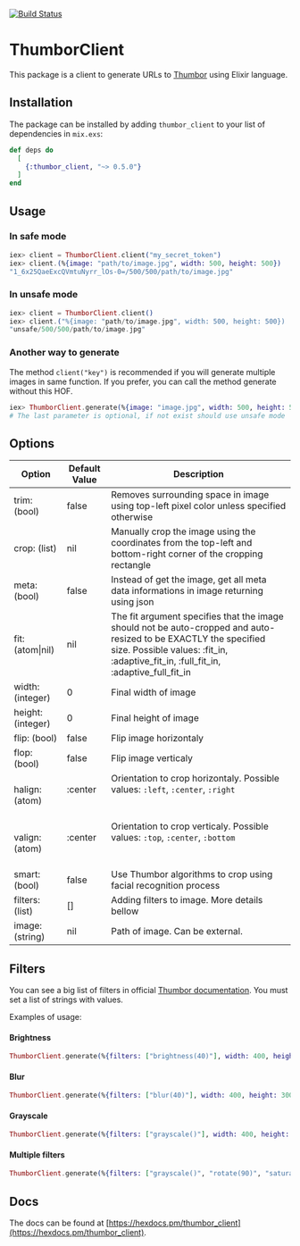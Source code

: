 [![Build Status](https://travis-ci.org/tacnoman/thumbor-client-ex.svg?branch=master)](https://travis-ci.org/tacnoman/thumbor-client-ex)

# ThumborClient

This package is a client to generate URLs to [Thumbor](https://github.com/thumbor/thumbor) using Elixir language.

## Installation

The package can be installed by adding `thumbor_client` to your list of dependencies in `mix.exs`:

```elixir
def deps do
  [
    {:thumbor_client, "~> 0.5.0"}
  ]
end
```

## Usage

### In safe mode

```elixir
iex> client = ThumborClient.client("my_secret_token")
iex> client.(%{image: "path/to/image.jpg", width: 500, height: 500})
"1_6x25QaeExcQVmtuNyrr_lOs-0=/500/500/path/to/image.jpg"
```

### In unsafe mode

```elixir
iex> client = ThumborClient.client()
iex> client.("%{image: "path/to/image.jpg", width: 500, height: 500})
"unsafe/500/500/path/to/image.jpg"
```

### Another way to generate

The method `client("key")` is recommended if you will generate multiple images in same function.
If you prefer, you can call the method generate without this HOF.

```elixir
iex> ThumborClient.generate(%{image: "image.jpg", width: 500, height: 500}, "my_secret_token")
# The last parameter is optional, if not exist should use unsafe mode
```

## Options

|      Option       | Default Value |                                                                                               Description                                                                                               |
|-------------------|---------------|---------------------------------------------------------------------------------------------------------------------------------------------------------------------------------------------------------|
| trim: (bool)      | false         | Removes surrounding space in image using top-left pixel color unless specified otherwise                                                                                                                |
| crop: (list)      | nil           | Manually crop the image using the coordinates from the top-left and bottom-right corner of the cropping rectangle                                                                                       |
| meta: (bool)      | false         | Instead of get the image, get all meta data informations in image returning using json                                                                                                                  |
| fit: (atom\|nil)  | nil           | The fit argument specifies that the image should not be auto-cropped and auto-resized to be EXACTLY the specified size. Possible values: :fit_in, :adaptive_fit_in, :full_fit_in, :adaptive_full_fit_in |
| width: (integer)  | 0             | Final width of image                                                                                                                                                                                    |
| height: (integer) | 0             | Final height of image                                                                                                                                                                                   |
| flip: (bool)      | false         | Flip image horizontaly                                                                                                                                                                                  |
| flop: (bool)      | false         | Flip image verticaly                                                                                                                                                                                    |
| halign: (atom)    | :center       | Orientation to crop horizontaly. Possible values: `:left`, `:center`, `:right`                                                                                                                          |
| valign: (atom)    | :center       | Orientation to crop verticaly. Possible values: `:top`, `:center`, `:bottom`                                                                                                                            |
| smart: (bool)     | false         | Use Thumbor algorithms to crop using facial recognition process                                                                                                                                         |
| filters: (list)   | []            | Adding filters to image. More details bellow                                                                                                                                                            |
| image: (string)   | nil           | Path of image. Can be external.                                                                                                                                                                         |

## Filters

You can see a big list of filters in official [Thumbor documentation](https://github.com/thumbor/thumbor/wiki/Filters). You must set a list of strings with values.

Examples of usage:

#### Brightness

```elixir
ThumborClient.generate(%{filters: ["brightness(40)"], width: 400, height: 300, path: "/path/image.jpg"})
```
#### Blur

```elixir
ThumborClient.generate(%{filters: ["blur(40)"], width: 400, height: 300, path: "/path/image.jpg"})
```

#### Grayscale

```elixir
ThumborClient.generate(%{filters: ["grayscale()"], width: 400, height: 300, path: "/path/image.jpg"})
```

#### Multiple filters

```elixir
ThumborClient.generate(%{filters: ["grayscale()", "rotate(90)", "saturate(20)"], width: 400, height: 300, path: "/path/image.jpg"})
```

## Docs

The docs can be found at [https://hexdocs.pm/thumbor_client](https://hexdocs.pm/thumbor_client).

